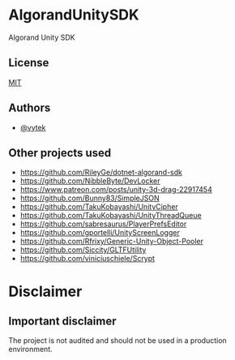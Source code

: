 # AlgorandUnitySDK
 Algorand Unity SDK

## License

[MIT](https://choosealicense.com/licenses/mit/)

  
## Authors

- [@vytek](https://www.github.com/Vytek)

## Other projects used

- https://github.com/RileyGe/dotnet-algorand-sdk
- https://github.com/NibbleByte/DevLocker
- https://www.patreon.com/posts/unity-3d-drag-22917454
- https://github.com/Bunny83/SimpleJSON
- https://github.com/TakuKobayashi/UnityCipher
- https://github.com/TakuKobayashi/UnityThreadQueue
- https://github.com/sabresaurus/PlayerPrefsEditor
- https://github.com/gportelli/UnityScreenLogger
- https://github.com/Rfrixy/Generic-Unity-Object-Pooler
- https://github.com/Siccity/GLTFUtility
- https://github.com/viniciuschiele/Scrypt


# Disclaimer
## Important disclaimer

The project is not audited and should not be used in a production environment.

  
